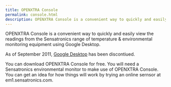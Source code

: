 ```yaml
---
title: OPENXTRA Console
permalink: console.html
description: OPENXTRA Console is a convenient way to quickly and easily view the readings from the Sensatronics range of temperature &amp; environmental monitoring equipment using Google Desktop.
---
```


OPENXTRA Console is a convenient way to quickly and easily view the readings from the Sensatronics range of temperature & environmental monitoring equipment using Google Desktop.

As of September 2011, [Google Desktop](http://en.wikipedia.org/wiki/Google_Desktop) has been discontiued.

You can download OPENXTRA Console for free. You will need a Sensatronics environmental monitor to make use of OPENXTRA Console. You can get an idea for how things will work by trying an online sernsor at em1.sensatronics.com.

